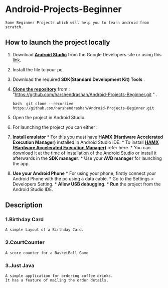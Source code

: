 # Android-Projects-Beginner
    Some Beginner Projects which will help you to learn android from scratch.
    
## How to launch the project locally 
1. Download **[Android Studio](https://developer.android.com/studio/index.html)** from the Google Developers site or using this [link](https://developer.android.com/studio/index.html). 
2. Install the file to your pc. 
3. Download the required **SDK(Standard Development Kit) Tools** . 
4. **[Clone the repository](https://github.com/harshendrashah/Android-Projects-Beginner.git)** from : "https://github.com/harshendrashah/Android-Projects-Beginner.git " . 
    
   `bash 
    git clone --recursive https://github.com/harshendrashah/Android-Projects-Beginner.git 
    ` 
5. Open the project in Android Studio. 
6. For launching the project you can either : 
  1. **Install emulator** 
    * For this you must have **HAMX (Hardware Accelerated Execution Manager)** installed in Android Studio IDE. 
    * To install **[HAMX (Hardware Accelerated Execution Manager)](https://stackoverflow.com/questions/29136173/emulator-error-x86-emulation-currently-requires-hardware-acceleration)** refer here. 
    * You can download it at the time of installation of the Android Studio or install it afterwards in the **SDK manager**. 
    * Use your **AVD manager** for launching the app. 
  2. **Use your Android Phone** 
    * For using your phone, firstly connect your Android Phone with the pc using a data cable. 
    * Go to the Settings > Developers Setting. 
    * **Allow USB debugging**. 
    * **Run** the project from the Android Studio IDE.
    
## Description
### 1.Birthday Card
    A simple Layout of a Birthday Card.
### 2.CourtCounter
    A score counter for a BasketBall Game
### 3.Just Java
    A simple application for ordering coffee drinks.
    It has a feature of mailing the order details.
